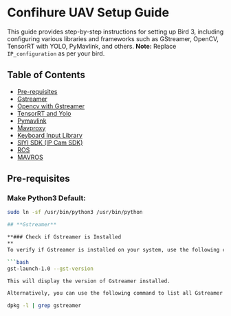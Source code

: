 # Confihure UAV Setup Guide

This guide provides step-by-step instructions for setting up Bird 3, including configuring various libraries and frameworks such as GStreamer, OpenCV, TensorRT with YOLO, PyMavlink, and others. **Note:** Replace `IP_configuration` as per your bird.

## Table of Contents
- [Pre-requisites](#pre-requisites)
- [Gstreamer](#gstreamer)
- [Opencv with Gstreamer](#opencv-with-gstreamer)
- [TensorRT and Yolo](#tensorrt-and-yolo)
- [Pymavlink](#pymavlink)
- [Mavproxy](#mavproxy)
- [Keyboard Input Library](#keyboard-input-library)
- [SIYI SDK (IP Cam SDK)](#siyi-sdk-ip-cam-sdk)
- [ROS](#ros)
- [MAVROS](#mavros)

## Pre-requisites

### Make Python3 Default:
```bash
sudo ln -sf /usr/bin/python3 /usr/bin/python

## **Gstreamer**

**### Check if Gstreamer is Installed
**
To verify if Gstreamer is installed on your system, use the following commands:

```bash
gst-launch-1.0 --gst-version

This will display the version of Gstreamer installed.

Alternatively, you can use the following command to list all Gstreamer packages installed on your system:

dpkg -l | grep gstreamer
